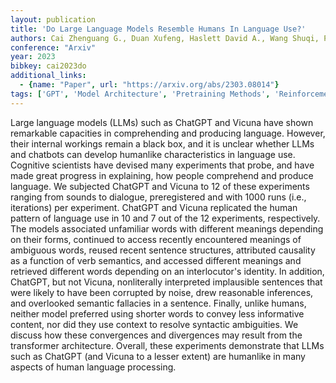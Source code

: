 ```yaml
---
layout: publication
title: 'Do Large Language Models Resemble Humans In Language Use?'
authors: Cai Zhenguang G., Duan Xufeng, Haslett David A., Wang Shuqi, Pickering Martin J.
conference: "Arxiv"
year: 2023
bibkey: cai2023do
additional_links:
  - {name: "Paper", url: "https://arxiv.org/abs/2303.08014"}
tags: ['GPT', 'Model Architecture', 'Pretraining Methods', 'Reinforcement Learning', 'Transformer']
---
```

Large language models (LLMs) such as ChatGPT and Vicuna have shown remarkable capacities in comprehending and producing language. However, their internal workings remain a black box, and it is unclear whether LLMs and chatbots can develop humanlike characteristics in language use. Cognitive scientists have devised many experiments that probe, and have made great progress in explaining, how people comprehend and produce language. We subjected ChatGPT and Vicuna to 12 of these experiments ranging from sounds to dialogue, preregistered and with 1000 runs (i.e., iterations) per experiment. ChatGPT and Vicuna replicated the human pattern of language use in 10 and 7 out of the 12 experiments, respectively. The models associated unfamiliar words with different meanings depending on their forms, continued to access recently encountered meanings of ambiguous words, reused recent sentence structures, attributed causality as a function of verb semantics, and accessed different meanings and retrieved different words depending on an interlocutor's identity. In addition, ChatGPT, but not Vicuna, nonliterally interpreted implausible sentences that were likely to have been corrupted by noise, drew reasonable inferences, and overlooked semantic fallacies in a sentence. Finally, unlike humans, neither model preferred using shorter words to convey less informative content, nor did they use context to resolve syntactic ambiguities. We discuss how these convergences and divergences may result from the transformer architecture. Overall, these experiments demonstrate that LLMs such as ChatGPT (and Vicuna to a lesser extent) are humanlike in many aspects of human language processing.
